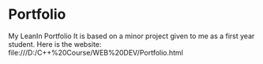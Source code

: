 # Portfolio
My LeanIn Portfolio
It is based on a minor project given to me as a first year student.
Here is the website: file:///D:/C++%20Course/WEB%20DEV/Portfolio.html
